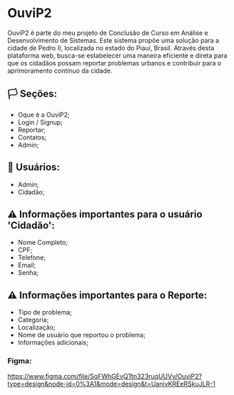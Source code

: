 # OuviP2

OuviP2 é parte do meu projeto de Conclusão de Curso em Análise e Desenvolvimento de Sistemas. Este sistema propõe uma solução para a cidade de Pedro II, localizada no estado do Piauí, Brasil. Através desta plataforma web, busca-se estabelecer uma maneira eficiente e direta para que os cidadãos possam reportar problemas urbanos e contribuir para o aprimoramento contínuo da cidade.

## 🏳️ Seções:
- Oque é a OuviP2;
- Login / Signup;
- Reportar;
- Contatos;
- Admin;

## 👤 Usuários:
- Admin;
- Cidadão;

## ⚠️ Informações importantes para o usuário 'Cidadão':
- Nome Completo;
- CPF;
- Telefone;
- Email;
- Senha;

## ⚠️ Informações importantes para o Reporte:
- Tipo de problema;
- Categoria;
- Localização;
- Nome de usuário que reportou o problema;
- Informações adicionais;

### Figma:
https://www.figma.com/file/SqFWhGEvQTtn323ruqUUVy/OuviP2?type=design&node-id=0%3A1&mode=design&t=UanjvKREeRSkuJLR-1
